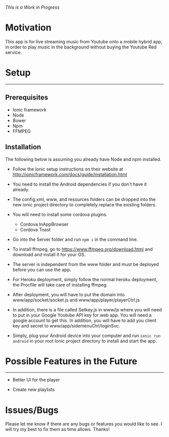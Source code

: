 *This is a Work in Progress*

# Motivation
This app is for live streaming music from Youtube onto a mobile hybrid app, in order to play music in the background without buying the Youtube Red service. 

# Setup
___
## Prerequisites

- Ionic framework
- Node
- Bower
- Npm
- FFMPEG

## Installation

The following below is assuming you already have Node and npm installed.

- Follow the Ionic setup instructions on their website at http://ionicframework.com/docs/guide/installation.html

- You need to install the Android dependencies if you don't have it already.

- The config.xml, www, and resources folders can be dropped into the new ionic project directory to completely replace the existing folders.

- You will need to install some cordova plugins. 
  - Cordova InAppBrowser
  - Cordova Toast
  

- Go into the Server folder and run `npm i` in the command line.

- To install ffmpeg, go to https://www.ffmpeg.org/download.html and download and install it for your OS.

- The server is independent from the www folder and must be deployed before you can use the app.

- For Heroku deployment, simply follow the normal heroku deployment, the Procfile will take care of installing ffmpeg.

- After deployment, you will have to put the domain into www/app/socket/socket.js and www/app/player/playerCtrl.js 

- In addition, there is a file called Setkey.js in www/js where you will need to put in your Google Youtube API key for web app. You will need a google account to get this. In addition, you will have to add you client key and secret to www/app/sidemenuCtrl/loginSvc.

- Simply, plug your Android device into your computer and run `ionic run android` in your root Ionic project directory to install and start the app. 


# Possible Features in the Future
___
- Better UI for the player

- Create new playlists

# Issues/Bugs

Please let me know if there are any bugs or features you would like to see. I will try my best to fix them as time allows.
Thanks!


